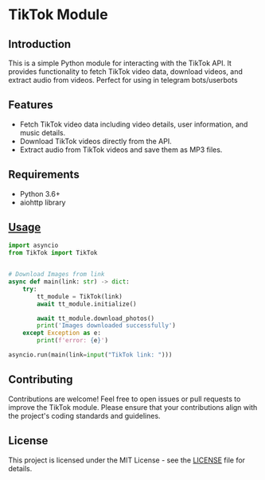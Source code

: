 # TikTok Module

## Introduction

This is a simple Python module for interacting with the TikTok API. It provides functionality to fetch TikTok video data, download videos, and extract audio from videos.
Perfect for using in telegram bots/userbots

## Features

-   Fetch TikTok video data including video details, user information, and music details.
-   Download TikTok videos directly from the API.
-   Extract audio from TikTok videos and save them as MP3 files.

## Requirements

-   Python 3.6+
-   aiohttp library

## [Usage](https://github.com/damirtag/tiktok-module/blob/main/Example.py)
```py
import asyncio
from TikTok import TikTok


# Download Images from link
async def main(link: str) -> dict:
    try:
        tt_module = TikTok(link)
        await tt_module.initialize()

        await tt_module.download_photos()
        print('Images downloaded successfully')
    except Exception as e:
        print(f'error: {e}')

asyncio.run(main(link=input("TikTok link: ")))
```

## Contributing

Contributions are welcome! Feel free to open issues or pull requests to improve the TikTok module. Please ensure that your contributions align with the project's coding standards and guidelines.

## License

This project is licensed under the MIT License - see the [LICENSE](https://github.com/damirtag/tiktok-module/blob/main/LICENSE.MD) file for details.
